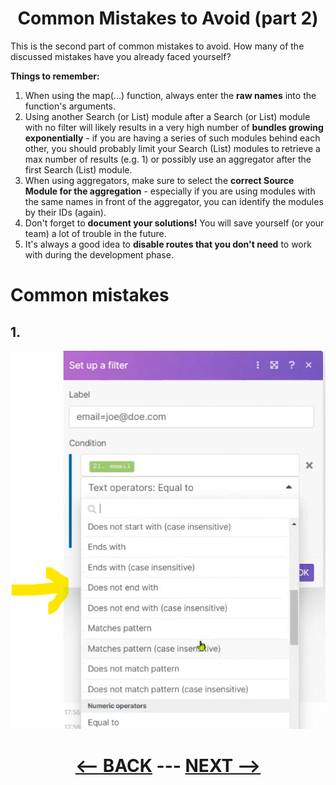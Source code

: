 <div align="center">



# Common Mistakes to Avoid (part 2)

</div>


This is the second part of common mistakes to avoid. How many of the discussed mistakes have you already faced yourself?

__Things to remember:__

1. When using the map(...) function, always enter the __raw names__ into the function's arguments.
2. Using another Search (or List) module after a Search (or List) module with no filter will likely results in a very high number of __bundles growing exponentially__ - if you are having a series of such modules behind each other, you should probably limit your Search (List) modules to retrieve a max number of results (e.g. 1) or possibly use an aggregator after the first Search (List) module.
3. When using aggregators, make sure to select the __correct Source Module for the aggregation__ - especially if you are using modules with the same names in front of the aggregator, you can identify the modules by their IDs (again).
4. Don't forget to __document your solutions!__ You will save yourself (or your team) a lot of trouble in the future.
5. It's always a good idea to __disable routes that you don't need__ to work with during the development phase.


# Common mistakes

## 1. 

![Example 5](pic/l4commonmistakeex51.gif)
      
    
<div align="center">


# [<-- BACK](l4commonmistakes1.md) --- [NEXT -->](l4.md)
</div>

